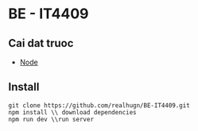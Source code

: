 # BE - IT4409

## Cai dat truoc <br/>
- [Node](https://nodejs.org/en)

## Install

```
git clone https://github.com/realhugn/BE-IT4409.git
npm install \\ download dependencies
npm run dev \\run server
```
